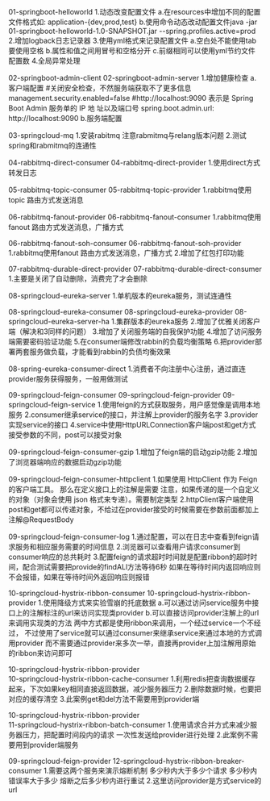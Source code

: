 01-springboot-helloworld
  1.动态改变配置文件
    a.在resources中增加不同的配置文件格式如: application-{dev,prod,test}
    b.使用命令动态改动配置文件java -jar 01-springboot-helloworld-1.0-SNAPSHOT.jar --spring.profiles.active=prod
  2.增加logback日志记录器
  3.使用yml格式来记录配置文件
     a.空白处不能使用tab要使用空格
     b.属性和值之间用冒号和空格分开
     c.前缀相同可以使用yml节约文件配置数
  4.全局异常处理

02-springboot-admin-client
02-springboot-admin-server
  1.增加健康检查
    a.客户端配置
      #关闭安全检查，不然服务端获取不了更多信息
      management.security.enabled=false
      #http://localhost:9090 表示是 Spring Boot Admin 服务单的 IP 地 址以及端口号
      spring.boot.admin.url: http://localhost:9090 
    b.服务端配置
     

03-springcloud-mq
   1.安装rabitmq 注意rabmitmq与relang版本问题
   2.测试spring和rabmitmq的连通性 


04-rabbitmq-direct-consumer
04-rabbitmq-direct-provider
    1.使用direct方式转发日志
    
05-rabbitmq-topic-consumer
05-rabbitmq-topic-provider
    1.rabbitmq使用topic 路由方式发送消息 
    
06-rabbitmq-fanout-provider
06-rabbitmq-fanout-consumer
    1.rabbitmq使用fanout 路由方式发送消息，广播方式

06-rabbitmq-fanout-soh-consumer
06-rabbitmq-fanout-soh-provider
    1.rabbitmq使用fanout 路由方式发送消息，广播方式
    2.增加了红包打印功能
 
 
07-rabbitmq-durable-direct-provider
07-rabbitmq-durable-direct-consumer
    1.主要是关闭了自动删除，消费完了才会删除
   
08-springcloud-eureka-server
    1.单机版本的eureka服务，测试连通性
    
08-springcloud-eureka-consumer
08-springcloud-eureka-provider
08-springcloud-eureka-server-ha
    1.集群版本的eureka服务
    2.增加了优雅关闭客户端（解决和3同样的问题）
    3.增加了关闭服务端的自我保护功能
    4.增加了访问服务端需要密码验证功能
    5.在consumer端修改rabbin的负载均衡策略
    6.把provider部署两套服务做负载，才能看到rabbin的负债均衡效果
    
08-spring-eureka-consumer-direct
    1.消费者不向注册中心注册，通过直连provider服务获得服务，一般用做测试
    
09-springcloud-feign-consumer
09-springcloud-feign-provider
09-springcloud-feign-service
    1.使用feign的方式获取服务，用户感觉像是调用本地服务
    2.consumer继承service的接口，并注解上provider的服务名字
    3.provider实现service的接口
    4.service中使用HttpURLConnection客户端post和get方式接受参数的不同，post可以接受对象
    
09-springcloud-feign-consumer-gzip
    1.增加了feign端的启动gzip功能
    2.增加了浏览器端响应的数据启动gzip功能
    
09-springcloud-feign-consumer-httpclient
    1.如果使用 HttpClient 作为 Feign 的客户端工具。
    那么在定义接口上的注解是需要 注意，如果传递的是一个自定义的对象（对象会使用 json 格式来专递）。需要制定类型
    2.httpClient客户端使用post和get都可以传递对象，不给过在provider接受的时候需要在参数前面都加上注解@RequestBody
    
09-springcloud-feign-consumer-log
    1.通过配置，可以在日志中查看到feign请求服务和相应服务需要的时间信息
    2.浏览器可以查看用户请求consumer到consumer响应的总共耗时 
    3.配置feign的请求超时时间就是配置ribbon的超时时间，配合测试需要把provide的findALl方法等待6秒
    如果在等待时间内返回响应则不会报错，如果在等待时间外返回响应则报错
 
10-springcloud-hystrix-ribbon-consumer
10-springcloud-hystrix-ribbon-provider
    1.使用降级方式来实验雪崩的托底数据
      a.可以通过访问service服务中接口上的注解标注的url来访问实现类provider
      b.可以直接访问provider注解上的url来调用实现类的方法
      两中方式都是使用ribbon来调用，一个经过service一个不经过，
      不过使用了service就可以通过consumer来继承service来通过本地的方式调用provider
      而不需要通过provider来多次一举，直接再provider上加注解用原始的ribbon来访问即可
      
10-springcloud-hystrix-ribbon-provider      
10-springcloud-hystrix-ribbon-cache-consumer
    1.利用redis把查询数据缓存起来，下次如果key相同直接返回数据，减少服务器压力
    2.删除数据时候，也要把对应的缓存清空
    3.此案例get和del方法不需要用到provider端
    
10-springcloud-hystrix-ribbon-provider    
11-springcloud-hystrix-ribbon-batch-consumer
    1.使用请求合并方式来减少服务器压力，把配置时间段内的请求 一次性发送给provider进行处理
    2.此案例不需要用到provider端服务
    
09-springcloud-feign-provider
12-springcloud-hystrix-ribbon-breaker-consumer
    1.需要这两个服务来演示熔断机制
    多少秒内大于多少个请求
    多少秒内错误率大于多少
    熔断之后多少秒内进行重试
    2.这里访问provider是方式service的url
